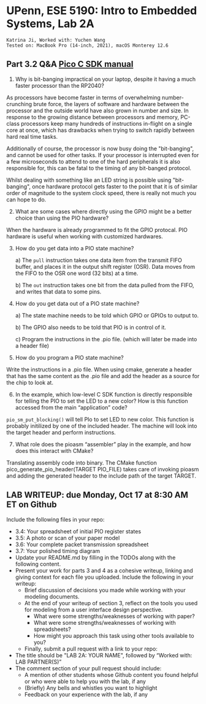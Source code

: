 # UPenn, ESE 5190: Intro to Embedded Systems, Lab 2A

    Katrina Ji, Worked with: Yuchen Wang
    Tested on: MacBook Pro (14-inch, 2021), macOS Monterey 12.6

## Part 3.2 Q&A [Pico C SDK manual](https://datasheets.raspberrypi.com/pico/raspberry-pi-pico-c-sdk.pdf)
1. Why is bit-banging impractical on your laptop, despite it having a much faster processor than the RP2040?

As processors have become faster in terms of overwhelming number-crunching brute force, the layers of software and hardware between the processor and the outside world have also grown in number and size. In response to the growing distance between processors and memory, PC-class processors keep many hundreds of instructions in-flight on a single core at once, which has drawbacks when trying to switch rapidly between hard real time tasks.

Additionally of course, the processor is now busy doing the "bit-banging", and cannot be used for other tasks. If your processor is interrupted even for a few microseconds to attend to one of the hard peripherals it is also responsible for, this can be fatal to the timing of any bit-banged protocol.

Whilst dealing with something like an LED string is possible using "bit-banging", once hardware protocol gets faster to the point that it is of similar order of magnitude to the system clock speed, there is really not much you can hope to do. 

2. What are some cases where directly using the GPIO might be a better choice than using the PIO hardware?

When the hardware is already programmed to fit the GPIO protocal. PIO hardware is useful when working with customized hardwares.

3. How do you get data into a PIO state machine?

   a) The `pull` instruction takes one data item from the transmit FIFO buffer, and places it in the output shift register (OSR). Data moves from the FIFO to the OSR one word (32 bits) at a time. 
   
   b) The `out` instruction takes one bit from the data pulled from the FIFO, and writes that data to some pins. 

4. How do you get data out of a PIO state machine?

   a) The state machine needs to be told which GPIO or GPIOs to output to.
   
   b) The GPIO also needs to be told that PIO is in control of it.
   
   c) Program the instructions in the .pio file. (which will later be made into a header file)

5. How do you program a PIO state machine?

Write the instructions in a .pio file. When using cmake, generate a header that has the same content as the .pio file and add the header as a source for the chip to look at.

6. In the example, which low-level C SDK function is directly responsible for telling the PIO to set the LED to a new color? How is this function accessed from the main “application” code?

`pio_sm_put_blocking()` will tell PIo to set LED to new color. This function is probably initilized by one of the included header. The machine will look into the target header and perform instructions.

7. What role does the pioasm “assembler” play in the example, and how does this interact with CMake?

Translating assembly code into binary. The CMake function pico_generate_pio_header(TARGET PIO_FILE) takes care of invoking pioasm and adding the generated header to the include path of the target TARGET.

## LAB WRITEUP: due Monday, Oct 17 at 8:30 AM ET on Github
Include the following files in your repo:
- 3.4: Your spreadsheet of initial PIO register states
- 3.5: A photo or scan of your paper model
- 3.6: Your complete packet transmission spreadsheet 
- 3.7: Your polished timing diagram
- Update your README.md by filling in the TODOs along with the following content.
- Present your work for parts 3 and 4 as a cohesive writeup, linking and giving context for each file you uploaded. Include the following in your writeup:
  - Brief discussion of decisions you made while working with your modeling documents.
  - At the end of your writeup of section 3, reflect on the tools you used for modeling from a user interface design perspective.
    - What were some strengths/weaknesses of working with paper?
    - What were some strengths/weaknesses of working with spreadsheets?
    - How might you approach this task using other tools available to you?
  - Finally, submit a pull request with a link to your repo:
- The title should be "LAB 2A: YOUR NAME", followed by “Worked with: LAB PARTNER(S)”
- The comment section of your pull request should
include:
  - A mention of other students whose Github content you found helpful or who were able to help you with the lab, if any
  - (Briefly) Any bells and whistles you want to highlight
  - Feedback on your experience with the lab, if any
